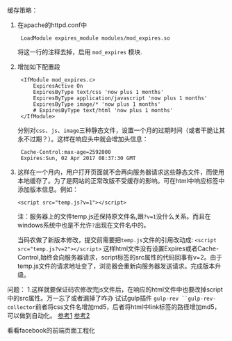 缓存策略：

1. 在apache的httpd.conf中
	
		LoadModule expires_module modules/mod_expires.so
	将这一行的注释去掉，启用 `mod_expires` 模块.
2. 增加如下配置段

		<IfModule mod_expires.c>
		    ExpiresActive On
		    ExpiresByType text/css 'now plus 1 months'
		    ExpiresByType application/javascript 'now plus 1 months'
		    ExpiresByType image/* 'now plus 1 months'
		    # ExpiresByType text/html 'now plus 1 months'
		</IfModule>

	分别对`css`、`js`、`image`三种静态文件，设置一个月的过期时间（或者干脆让其永不过期？）。这样在响应头中就会增加头信息：
	
		Cache-Control:max-age=2592000
		Expires:Sun, 02 Apr 2017 08:37:30 GMT

	
3. 这样在一个月内，用户打开页面就不会再向服务器请求这些静态文件，而使用本地缓存了。为了是网站的正常改版不受缓存的影响。可在html中响应标签中添加版本信息。例如：
	
	`<script src="temp.js?v=1"></script>`

	注：服务器上的文件temp.js还保持原文件名,跟`?v=1`没什么关系。而且在windows系统中也是不允许`?`出现在文件名中的。

	当码农做了新版本修改，提交前需要把`temp.js`文件的引用改动成:
	`<script src="temp.js?v=2"></script>`
	这样html文件没有设置Expires或者Cache-Control,始终会向服务器请求，script标签的src属性的代码回事有v=2。由于temp.js文件的请求地址变了，浏览器会重新向服务器发送请求。完成版本升级。


问题：
1.这样就要保证码农修改完js文件后，在响应的html文件中也要改掉script中的src属性。万一忘了或者漏掉了咋办
  试试gulp插件 `gulp-rev ``gulp-rev-collector`前者将css文件名增加md5，后者将html中link标签的路径增加md5，可以做到自动化。 [参考1](https://segmentfault.com/a/1190000002932998)  [参考2](https://www.zhihu.com/question/20790576/answer/32602154?utm_campaign=webshare&utm_source=weibo&utm_medium=zhihu)


看看facebook的前端页面工程化